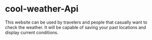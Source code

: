 # cool-weather-Api
This website can be used by travelers and people that casually want to check the weather. It will be capable of saving your past locations and display current conditions. 
